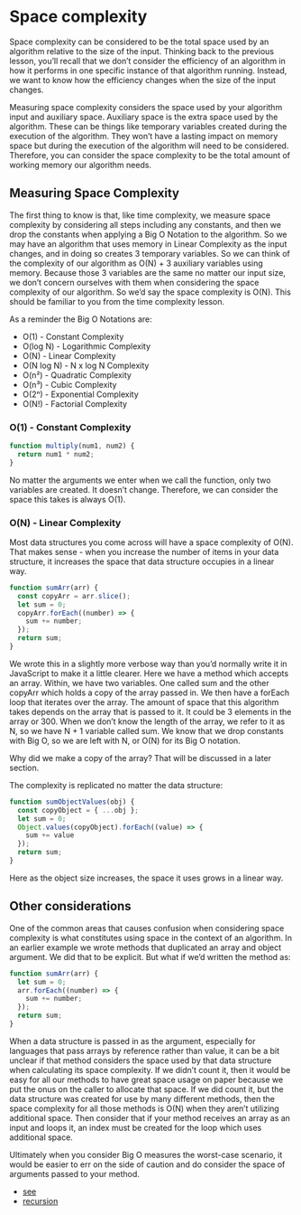 # Space complexity

Space complexity can be considered to be the total space used by an algorithm relative to the size of the input. Thinking back to the previous lesson, you’ll recall that we don’t consider the efficiency of an algorithm in how it performs in one specific instance of that algorithm running. Instead, we want to know how the efficiency changes when the size of the input changes.

Measuring space complexity considers the space used by your algorithm input and auxiliary space. Auxiliary space is the extra space used by the algorithm. These can be things like temporary variables created during the execution of the algorithm. They won’t have a lasting impact on memory space but during the execution of the algorithm will need to be considered. Therefore, you can consider the space complexity to be the total amount of working memory our algorithm needs.

## Measuring Space Complexity

The first thing to know is that, like time complexity, we measure space complexity by considering all steps including any constants, and then we drop the constants when applying a Big O Notation to the algorithm. So we may have an algorithm that uses memory in Linear Complexity as the input changes, and in doing so creates 3 temporary variables. So we can think of the complexity of our algorithm as O(N) + 3 auxiliary variables using memory. Because those 3 variables are the same no matter our input size, we don’t concern ourselves with them when considering the space complexity of our algorithm. So we’d say the space complexity is O(N). This should be familiar to you from the time complexity lesson.

As a reminder the Big O Notations are:
- O(1) - Constant Complexity
- O(log N) - Logarithmic Complexity
- O(N) - Linear Complexity
- O(N log N) - N x log N Complexity
- O(n²) - Quadratic Complexity
- O(n³) - Cubic Complexity
- O(2ⁿ) - Exponential Complexity
- O(N!) - Factorial Complexity

### O(1) - Constant Complexity

```js
function multiply(num1, num2) {
  return num1 * num2;
}
```
No matter the arguments we enter when we call the function, only two variables are created. It doesn’t change. Therefore, we can consider the space this takes is always O(1).

### O(N) - Linear Complexity
Most data structures you come across will have a space complexity of O(N). That makes sense - when you increase the number of items in your data structure, it increases the space that data structure occupies in a linear way.
```js
function sumArr(arr) {
  const copyArr = arr.slice();
  let sum = 0;
  copyArr.forEach((number) => {
    sum += number;
  });
  return sum;
}
```
We wrote this in a slightly more verbose way than you’d normally write it in JavaScript to make it a little clearer. Here we have a method which accepts an array. Within, we have two variables. One called sum and the other copyArr which holds a copy of the array passed in. We then have a forEach loop that iterates over the array. The amount of space that this algorithm takes depends on the array that is passed to it. It could be 3 elements in the array or 300. When we don’t know the length of the array, we refer to it as N, so we have N + 1 variable called sum. We know that we drop constants with Big O, so we are left with N, or O(N) for its Big O notation.

Why did we make a copy of the array? That will be discussed in a later section.

The complexity is replicated no matter the data structure:
```js
function sumObjectValues(obj) {
  const copyObject = { ...obj };
  let sum = 0;
  Object.values(copyObject).forEach((value) => {
    sum += value
  });
  return sum;
}
```
Here as the object size increases, the space it uses grows in a linear way.

## Other considerations

One of the common areas that causes confusion when considering space complexity is what constitutes using space in the context of an algorithm. In an earlier example we wrote methods that duplicated an array and object argument. We did that to be explicit. But what if we’d written the method as:
```js
function sumArr(arr) {
  let sum = 0;
  arr.forEach((number) => {
    sum += number;
  });
  return sum;
}
```
When a data structure is passed in as the argument, especially for languages that pass arrays by reference rather than value, it can be a bit unclear if that method considers the space used by that data structure when calculating its space complexity. If we didn’t count it, then it would be easy for all our methods to have great space usage on paper because we put the onus on the caller to allocate that space. If we did count it, but the data structure was created for use by many different methods, then the space complexity for all those methods is O(N) when they aren’t utilizing additional space. Then consider that if your method receives an array as an input and loops it, an index must be created for the loop which uses additional space.

Ultimately when you consider Big O measures the worst-case scenario, it would be easier to err on the side of caution and do consider the space of arguments passed to your method.

- [see](https://dev.to/mwong068/big-o-space-complexity-lcm)
- [recursion](https://dev.to/elmarshall/recursion-and-space-complexity-13gc)